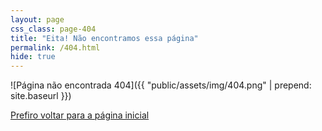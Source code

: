 ```yaml
---
layout: page
css_class: page-404
title: "Eita! Não encontramos essa página"
permalink: /404.html
hide: true
---
```


![Página não encontrada 404]({{ "public/assets/img/404.png" | prepend: site.baseurl }})

<a class="btn" href="{{ site.baseurl }}">
  Prefiro voltar para a página inicial
</a>
